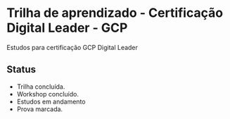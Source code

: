 # Trilha de aprendizado - Certificação Digital Leader - GCP
Estudos para certificação GCP Digital Leader

## Status
- Trilha concluída.
- Workshop concluído.
- Estudos em andamento
- Prova marcada.